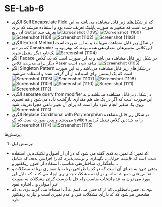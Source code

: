 # SE-Lab-6
- الگوی Self Encapsulate Field که در شکل‌های زیر قابل مشاهده می‌باشد به این صورت است که متغییر به صورت پاپلیک تعریف شده بود و استفاده می‌شد که برای آن تابع Getter تعریف شد
![Screenshot (1099)](https://github.com/GhazaalTaghavi/SE-Lab-6/assets/62201018/328c61e3-1b1b-4859-a267-26c6876ec629)
![Screenshot (1100)](https://github.com/GhazaalTaghavi/SE-Lab-6/assets/62201018/df251277-e62d-4853-a756-3a949b4dae89)
![Screenshot (1101)](https://github.com/GhazaalTaghavi/SE-Lab-6/assets/62201018/e4fdf0cf-4216-4905-b798-017a1a043ed7)
![Screenshot (1102)](https://github.com/GhazaalTaghavi/SE-Lab-6/assets/62201018/bbaa32e8-b12a-4fe9-93de-bdc44ab6983c)
![Screenshot (1103)](https://github.com/GhazaalTaghavi/SE-Lab-6/assets/62201018/77510263-af10-452e-99d2-883359612814)
- الگوی Extract Method در شکل زیر قابل مشاهده می‌باشد و به این صورت است که در تابع Constructor این کلاس متغییر‌های مقداردهی شده بودند که بهتر بود به یک تایع دیگر منتقل شوند
![Screenshot (1104)](https://github.com/GhazaalTaghavi/SE-Lab-6/assets/62201018/80590c1d-5cb4-4049-b1f5-613726e55618)
- الگو Facade در شکل زیر قابل مشاهده می‌باشد و به این صورت است که یک کلاس دیگر برای مدیریت کلاس Paser اضافه شده است
![Screenshot (1105)](https://github.com/GhazaalTaghavi/SE-Lab-6/assets/62201018/1b8f08b5-2ca7-47d9-88ab-f82ec4e08488)
- الگو Singleton Pattern در شکل‌های زیر قابل مشاهده می‌باشد و به این صورت است که یک اینتسن برای استفاده از آن گرفته شده و استفاده می‌شود
![Screenshot (1106)](https://github.com/GhazaalTaghavi/SE-Lab-6/assets/62201018/9d74d04c-ebe9-4c77-a78c-382c062a4f77)
![Screenshot (1107)](https://github.com/GhazaalTaghavi/SE-Lab-6/assets/62201018/a4e17edf-20bf-4d9c-8443-6d7d279f714f)
![Screenshot (1108)](https://github.com/GhazaalTaghavi/SE-Lab-6/assets/62201018/e9a67361-4acc-4e54-8465-1f9fce8372c1)
![Screenshot (1109)](https://github.com/GhazaalTaghavi/SE-Lab-6/assets/62201018/6f022c3d-df7f-49f3-8367-763b350a2d50)
![Screenshot (1110)](https://github.com/GhazaalTaghavi/SE-Lab-6/assets/62201018/56c1db17-de52-45b9-a297-2aea05d15256)
![Screenshot (1111)](https://github.com/GhazaalTaghavi/SE-Lab-6/assets/62201018/3d2c2293-fba6-49b2-86f1-989fd22bc9e2)
![Screenshot (1112)](https://github.com/GhazaalTaghavi/SE-Lab-6/assets/62201018/b902d759-f1e6-4655-a939-35ec58be2ec1)
- الگوی separate query from modifier در شکل زیر قابل مشاهده می‌باشد و به این صورت است که اگر در یک متد هم مقداری بازگشت داده می‌شود و هم تغییری روی یک متغیر انجام شود نیاز است که برای آن تغییر تابعی مجزا تعریف شود.
![Screenshot (1113)](https://github.com/GhazaalTaghavi/SE-Lab-6/assets/62201018/0efc844a-21af-488c-8b84-e4c77f1dafd3)
- الگوی Replace Conditional with Polymorphism در شکل زیر قابل مشاهده می‌باشد و بدین صورت است که یک switch را به چنددین کلاس تبدیل کردیم
![Screenshot (1114)](https://github.com/GhazaalTaghavi/SE-Lab-6/assets/62201018/c908c747-2d76-4ea1-a185-bbd671ee7552)
![Screenshot (1115)](https://github.com/GhazaalTaghavi/SE-Lab-6/assets/62201018/3af8893a-75ee-4f83-a5f0-0888e4a0dc79)

پرسش‌ها:
1. پرسش اول:
- کد تمیز: کد تمیز، به کدی گفته می شود که در آن از اصول و تکنیک‌هایی استفاده شده باشد که قابلیت خوانایی، نگهداری و توسعه‌پذیری کد را افزایش بدهد. که شامل نامگذاری، ساختاردهی مناسب، استفاده از اصول ریکفتور و....
- بدهی فنی: به معنای آن است که در کد یا طراحی برنامه یا معماری برنامه مشکلات و نقایص فنی جمع شده اند و در آینده مشکلات جدی‌تری ایجاد می کنند. که دلیل این مورد می توان به عدم انتخاب مناسب راه حل یا درست کردن مشکلات به صورت غیر اصولی و... اشاره نمود
- بوی بد: حس نامطلوبی که از کد حس می کنیم به آن اصطاحا می گویند بوی بد. که مشخص می‌شود که کد دارای مشکلات فنی و عدم تمیزی است و نیاز به ریفکتور دارد
